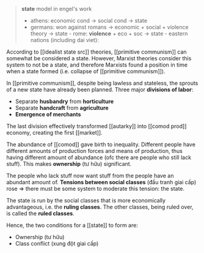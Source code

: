 > **state** model in engel's work
> - athens: economic cond -> social cond -> state
> - germans: won against romans -> economic + social + violence theory -> state
	- rome: **violence** + eco + soc -> state
	- eastern nations (including dai viet): 

According to [[idealist state src]] theories, [[primitive communism]] can somewhat be considered a state. However, Marxist theories consider this system to not be a state, and therefore Marxists found a position in time when a state formed (i.e. collapse of [[primitive communism]]).

In [[primitive communism]], despite being lawless and stateless, the sprouts of a new state have already been planned.
Three major **divisions of labor**:
- Separate **husbandry** from **horticulture**
- Separate **handcraft** from **agriculture**
- **Emergence of merchants**

The last division effectively transformed [[autarky]] into [[comod prod]] economy, creating the first [[market]].

The abundance of [[comod]] gave birth to inequality. Different people have different amounts of production forces and means of production, thus having different amount of abundance (ofc there are people who still lack stuff). This makes **ownership** (tư hữu) significant.

The people who lack stuff now want stuff from the people have an abundant amount of. **Tensions between social classes** (đấu tranh giai cấp) rose => there must be some system to moderate this tension: the state.

The state is run by the social classes that is more economically advantageous, i.e. the **ruling classes**. The other classes, being ruled over, is called the **ruled classes**.

Hence, the two conditions for a [[state]] to form are:
- Ownership (tư hữu)
- Class conflict (xung đột giai cấp)
